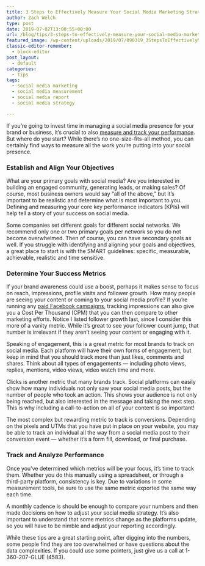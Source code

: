 ```yaml
---
title: 3 Steps to Effectively Measure Your Social Media Marketing Strategy
author: Zach Welch
type: post
date: 2019-07-02T13:00:55+00:00
url: /blog/tips/3-steps-to-effectively-measure-your-social-media-marketing-strategy
featured_image: /wp-content/uploads/2019/07/090319_3StepsToEffectivelyMeasureYourSMMarketingStrategy_BG.jpg
classic-editor-remember:
  - block-editor
post_layout:
  - default
categories:
  - Tips
tags:
  - social media marketing
  - social media measurement
  - social media report
  - social media strategy

---
```

If you&#8217;re going to invest time in managing a social media presence for your brand or business, it’s crucial to also [measure and track your performance][1]. But where do you start? While there&#8217;s no one-size-fits-all method, you can certainly find ways to measure all the work you&#8217;re putting into your social presence.

### **Establish and Align Your Objectives**

What are your primary goals with social media? Are you interested in building an engaged community, generating leads, or making sales? Of course, most business owners would say “all of the above,” but it’s important to be realistic and determine what is most important to you. Defining and measuring your core key performance indicators (KPIs) will help tell a story of your success on social media.

Some companies set different goals for different social networks. We recommend only one or two primary goals per network so you do not become overwhelmed. Then of course, you can have secondary goals as well. If you struggle with identifying and aligning your goals and objectives, a great place to start is with the SMART guidelines: specific, measurable, achievable, realistic and time sensitive.

### **Determine Your Success Metrics**

If your brand awareness could use a boost, perhaps it makes sense to focus on reach, impressions, profile visits and follower growth. How many people are seeing your content or coming to your social media profile? If you’re running any [paid Facebook campaigns][2], tracking impressions can also give you a Cost Per Thousand (CPM) that you can then compare to other marketing efforts. Notice I listed follower growth last, since I consider this more of a vanity metric. While it’s great to see your follower count jump, that number is irrelevant if they aren’t seeing your content or engaging with it. 

Speaking of engagement, this is a great metric for most brands to track on social media. Each platform will have their own forms of engagement, but keep in mind that you should track more than just likes, comments and shares. Think about all types of engagements &#8212; including photo views, replies, mentions, video views, video watch time and more.

Clicks is another metric that many brands track. Social platforms can easily show how many individuals not only saw your social media posts, but the number of people who took an action. This shows your audience is not only being reached, but also interested in the message and taking the next step. This is why including a call-to-action on all of your content is so important!

The most complex but rewarding metric to track is conversions. Depending on the pixels and UTMs that you have put in place on your website, you may be able to track an individual all the way from a social media post to their conversion event &#8212; whether it’s a form fill, download, or final purchase. 

### **Track and Analyze Performance**

Once you’ve determined which metrics will be your focus, it’s time to track them. Whether you do this manually using a spreadsheet, or through a third-party platform, consistency is key. Due to variations in some measurement tools, be sure to use the same metric exported the same way each time. 

A monthly cadence is should be enough to compare your numbers and then made decisions on how to adjust your social media strategy. It’s also important to understand that some metrics change as the platforms update, so you will have to be nimble and adjust your reporting accordingly. 

While these tips are a great starting point, after digging into the numbers, some people find they are too overwhelmed or have questions about the data complexities. If you could use some pointers, just give us a call at 1-360-207-GLUE (4583).

 [1]: http://localhost/brandglue/old-website/blog/news/are-you-tracking-these-3-important-social-media-insights-for-your-business
 [2]: http://localhost/brandglue/old-website/blog/tips/4-ways-to-optimize-facebook-dynamic-ads